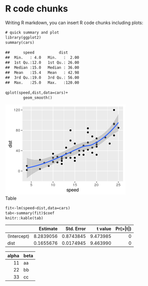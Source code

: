 R code chunks
=============

Writing R markdown, you can insert R code chunks including plots:

    # quick summary and plot
    library(ggplot2)
    summary(cars)

    ##      speed           dist       
    ##  Min.   : 4.0   Min.   :  2.00  
    ##  1st Qu.:12.0   1st Qu.: 26.00  
    ##  Median :15.0   Median : 36.00  
    ##  Mean   :15.4   Mean   : 42.98  
    ##  3rd Qu.:19.0   3rd Qu.: 56.00  
    ##  Max.   :25.0   Max.   :120.00

    qplot(speed,dist,data=cars)+
            geom_smooth()

![](example_files/figure-markdown_strict/qplot-1.png)  
 Table

    fit<-lm(speed~dist,data=cars)
    tab<-summary(fit)$coef
    knitr::kable(tab)

<table>
<thead>
<tr class="header">
<th align="left"></th>
<th align="right">Estimate</th>
<th align="right">Std. Error</th>
<th align="right">t value</th>
<th align="right">Pr(&gt;|t|)</th>
</tr>
</thead>
<tbody>
<tr class="odd">
<td align="left">(Intercept)</td>
<td align="right">8.2839056</td>
<td align="right">0.8743845</td>
<td align="right">9.473985</td>
<td align="right">0</td>
</tr>
<tr class="even">
<td align="left">dist</td>
<td align="right">0.1655676</td>
<td align="right">0.0174945</td>
<td align="right">9.463990</td>
<td align="right">0</td>
</tr>
</tbody>
</table>

<table>
<thead>
<tr class="header">
<th align="right">alpha</th>
<th align="left">beta</th>
</tr>
</thead>
<tbody>
<tr class="odd">
<td align="right">11</td>
<td align="left">aa</td>
</tr>
<tr class="even">
<td align="right">22</td>
<td align="left">bb</td>
</tr>
<tr class="odd">
<td align="right">33</td>
<td align="left">cc</td>
</tr>
</tbody>
</table>

